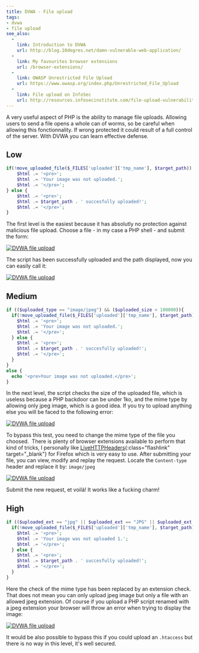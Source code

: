 ```yaml
---
title: DVWA - File upload
tags:
- dvwa
- file upload
see_also:
  -
    link: Introduction to DVWA
    url: http://blog.10degres.net/damn-vulnerable-web-application/
  -
    link: My favourites browser extensions
    url: /browser-extensions/
  -
    link: OWASP Unrestricted File Upload
    url: https://www.owasp.org/index.php/Unrestricted_File_Upload
  -
    link: File upload on InfoSec
    url: http://resources.infosecinstitute.com/file-upload-vulnerabilities/
---
```

A very useful aspect of PHP is the ability to manage file uploads. 
Allowing users to send a file opens a whole can of worms, so be careful when allowing this fonctionnality. 
If wrong protected it could result of a full control of the server. 
With DVWA you can learn effective defense.

## Low

```php
if(!move_uploaded_file($_FILES['uploaded']['tmp_name'], $target_path)) {
    $html .= '<pre>';
    $html .= 'Your image was not uploaded.';
    $html .= '</pre>';
} else {
    $html .= '<pre>';
    $html .= $target_path . ' succesfully uploaded!';
    $html .= '</pre>';
}
```

The first level is the easiest because it has absolutly no protection against malicious file upload. 
Choose a file - in my case a PHP shell - and submit the form:

[![DVWA file upload](/images/dvwa-file-upload_1.png)](/images/dvwa-file-upload_1.png)

<!--more-->

The script has been successfully uploaded and the path displayed, now you can easily call it:

[![DVWA file upload](/images/dvwa-file-upload-2.png)](/images/dvwa-file-upload-2.png)

## Medium

```php
if (($uploaded_type == "image/jpeg") && ($uploaded_size < 100000)){
  if(!move_uploaded_file($_FILES['uploaded']['tmp_name'], $target_path)) {
    $html .= '<pre>';
    $html .= 'Your image was not uploaded.';
    $html .= '</pre>';
  } else {
    $html .= '<pre>';
    $html .= $target_path . ' succesfully uploaded!';
    $html .= '</pre>';
  }
}
else {
  echo '<pre>Your image was not uploaded.</pre>';
}
```

In the next level, the script checks the size of the uploaded file, which is useless because a PHP backdoor can be under 1ko, and the mime type by allowing only jpeg image, which is a good idea. 
If you try to upload anything else you will be faced to the following error:

[![DVWA file upload](/images/dvwa-file-upload-3.png)](/images/dvwa-file-upload-3.png)

To bypass this test, you need to change the mime type of the file you choosed. 
There is plenty of browser extensions available to perform that kind of tricks, I personally like [LiveHTTPHeaders](http://livehttpheaders.mozdev.org/ "LiveHTTPHeaders"){:class="flashlink" target="_blank"} for Firefox which is very easy to use. 
After submitting your file, you can view, modify and replay the request. 
Locate the `Content-type` header and replace it by: `image/jpeg`

[![DVWA file upload](/images/dvwa_file_upload_4.png)](/images/dvwa_file_upload_4.png)

Submit the new request, et voilà! It works like a fucking charm!

## High

```php
if (($uploaded_ext == "jpg" || $uploaded_ext == "JPG" || $uploaded_ext == "jpeg" || $uploaded_ext == "JPEG") && ($uploaded_size < 100000)){
  if(!move_uploaded_file($_FILES['uploaded']['tmp_name'], $target_path)) {					
    $html .= '<pre>';
    $html .= 'Your image was not uploaded 1.';
    $html .= '</pre>';
  } else {
    $html .= '<pre>';
    $html .= $target_path . ' succesfully uploaded!';
    $html .= '</pre>';
  }
}
```

Here the check of the mime type has been replaced by an extension check. 
That does not mean you can only upload jpeg image but only a file with an allowed jpeg extension. 
Of course if you upload a PHP script renamed with a jpeg extension your browser will throw an error when trying to display the image:

[![DVWA file upload](/images/dvwa-file-upload-5.png)](/images/dvwa-file-upload-5.png)

It would be also possible to bypass this if you could upload an `.htaccess` but there is no way in this level, it's well secured.
